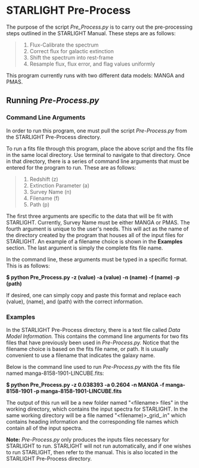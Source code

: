 # STARLIGHT Pre-Process

The purpose of the script *Pre_Process.py* is to carry out the 
pre-processing steps outlined in the STARLIGHT Manual. These steps are as follows:

> 1. Flux-Calibrate the spectrum
> 2. Correct flux for galactic extinction
> 3. Shift the spectrum into rest-frame
> 4. Resample flux, flux error, and flag values uniformly

This program currently runs with two different data models: MANGA and PMAS. 


## Running *Pre-Process.py*
### Command Line Arguments

In order to run this program, one must pull the script *Pre-Process.py* from the 
STARLIGHT Pre-Process directory. 

To run a fits file through this program, place the above script and 
the fits file in the same local directory. Use terminal to navigate to that 
directory. Once in that directory, there is a series of command line arguments 
that must be entered for the program to run. These are as follows:

> 1. Redshift (z)
> 2. Extinction Parameter (a)
> 3. Survey Name (n)
> 4. Filename (f)
> 5. Path (p)

The first three arguments are specific to the data that will be fit with 
STARLIGHT. Currently, Survey Name must be either MANGA or PMAS. The fourth 
argument is unique to the user's needs. This will act as the name of the 
directory created by the program that houses all of the input files for 
STARLIGHT. An example of a filename choice is shown in the **Examples** section. 
The last argument is simply the complete fits file name.

In the command line, these arguments must be typed in a specific format. This
is as follows: 

**$ python Pre_Process.py -z (value) -a (value) -n (name) -f (name) -p (path)**

If desired, one can simply copy and paste this format and replace each (value),
(name), and (path) with the correct information. 

### Examples

In the STARLIGHT Pre-Process directory, there is a text file called 
*Data Model Information.* This contains the command line arguments for two 
fits files that have previously been used in *Pre-Process.py.* Notice that the filename
choice is based on the fits file name, or path. It is usually convenient to 
use a filename that indicates the galaxy name.

Below is the command line used to run *Pre-Process.py* with the fits file named
manga-8158-1901-LINCUBE.fits: 

**$ python Pre_Process.py -z 0.038393 -a 0.2604 -n MANGA -f manga-8158-1901 -p manga-8158-1901-LINCUBE.fits**

The output of this run will be a new folder named "\<filename\> files" in the 
working directory, which contains the input spectra for STARLIGHT. In the same
working directory will be a file named "\<filename)\>\_grid_.in" which contains
heading information and the corresponding file names which contain all of the
input spectra. 


**Note:** *Pre-Process.py* only produces the inputs files necessary for 
STARLIGHT to run. STARLIGHT will not run automatically, and if one wishes to run 
STARLIGHT, then refer to the manual. This is also located in the STARLIGHT 
Pre-Process directory. 